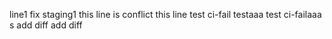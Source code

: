 line1
fix staging1
this line is conflict
this line
test ci-fail
testaaa
test ci-failaaa
s
add diff
add diff